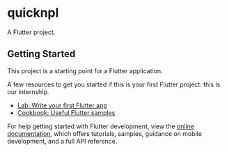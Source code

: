 # quicknpl

A Flutter project.

## Getting Started

This project is a starting point for a Flutter application.

A few resources to get you started if this is your first Flutter project:
this is our internship.

- [Lab: Write your first Flutter app](https://docs.flutter.dev/get-started/codelab)
- [Cookbook: Useful Flutter samples](https://docs.flutter.dev/cookbook)

For help getting started with Flutter development, view the
[online documentation](https://docs.flutter.dev/), which offers tutorials,
samples, guidance on mobile development, and a full API reference.
